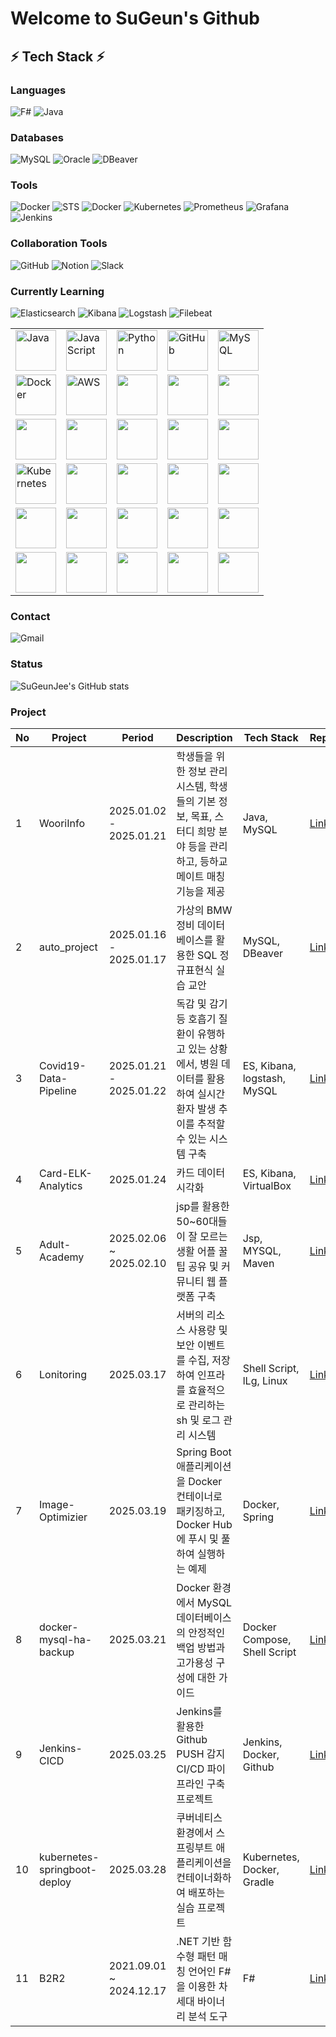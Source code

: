 # Welcome to SuGeun's Github

## ⚡ Tech Stack ⚡

### Languages
![F#](https://img.shields.io/badge/F%23-378BBA?style=for-the-badge&logo=fsharp&logoColor=white)
![Java](https://img.shields.io/badge/Java-ED8B00?style=for-the-badge&logo=openjdk&logoColor=white)

### Databases
![MySQL](https://img.shields.io/badge/MySQL-005C84?style=for-the-badge&logo=mysql&logoColor=white)
![Oracle](https://img.shields.io/badge/Oracle-F80000?style=for-the-badge&logo=oracle&logoColor=white)
![DBeaver](https://img.shields.io/badge/dbeaver-382923.svg?style=for-the-badge&logo=dbeaver&logoColor=white)

### Tools
![Docker](https://img.shields.io/badge/Docker-2CA5E0?style=for-the-badge&logo=docker&logoColor=white)
![STS](https://img.shields.io/badge/STS-6DB33F?style=for-the-badge&logo=spring&logoColor=white)
![Docker](https://img.shields.io/badge/Docker-2496ED?style=for-the-badge&logo=docker&logoColor=white)
![Kubernetes](https://img.shields.io/badge/Kubernetes-326CE5?style=for-the-badge&logo=kubernetes&logoColor=white)
![Prometheus](https://img.shields.io/badge/Prometheus-E6522C?style=for-the-badge&logo=prometheus&logoColor=white)
![Grafana](https://img.shields.io/badge/Grafana-F46800?style=for-the-badge&logo=grafana&logoColor=white)
![Jenkins](https://img.shields.io/badge/Jenkins-D24939?style=for-the-badge&logo=jenkins&logoColor=white)

### Collaboration Tools
![GitHub](https://img.shields.io/badge/GitHub-181717?style=for-the-badge&logo=github&logoColor=white)
![Notion](https://img.shields.io/badge/Notion-000000?style=for-the-badge&logo=notion&logoColor=white)
![Slack](https://img.shields.io/badge/Slack-4A154B?style=for-the-badge&logo=slack&logoColor=white)

### Currently Learning
![Elasticsearch](https://img.shields.io/badge/Elasticsearch-005571?style=for-the-badge&logo=elasticsearch&logoColor=white)
![Kibana](https://img.shields.io/badge/Kibana-005571?style=for-the-badge&logo=kibana&logoColor=white)
![Logstash](https://img.shields.io/badge/Logstash-005571?style=for-the-badge&logo=logstash&logoColor=white)
![Filebeat](https://img.shields.io/badge/Filebeat-005571?style=for-the-badge&logo=beats&logoColor=white)


<table style="border-collapse: collapse;">
  <tr>
    <td><img src="https://techstack-generator.vercel.app/java-icon.svg" alt="Java" width="65" height="65" /></td>
    <td><img src="https://techstack-generator.vercel.app/js-icon.svg" alt="JavaScript" width="65" height="65" /></td>
    <td><img src="https://techstack-generator.vercel.app/python-icon.svg" alt="Python" width="65" height="65" /></td>
    <td><img src="https://techstack-generator.vercel.app/github-icon.svg" alt="GitHub" width="65" height="65" /></td>
    <td><img src="https://techstack-generator.vercel.app/mysql-icon.svg" alt="MySQL" width="65" height="65" /></td>
  </tr>
  <tr>
    <td><img src="https://techstack-generator.vercel.app/docker-icon.svg" alt="Docker" width="65" height="65" /></td>
    <td><img src="https://techstack-generator.vercel.app/aws-icon.svg" alt="AWS" width="65" height="65" /></td>
    <td><img src="https://skillicons.dev/icons?i=elasticsearch"  width="65" height="65"/></td>
    <td><img src="https://skillicons.dev/icons?i=linux"  width="65" height="65"/></td>
    <td><img src="https://skillicons.dev/icons?i=c" width="65" height="65"/></td>
  </tr>
  <tr>
    <td><img src="https://skillicons.dev/icons?i=bash" width="65" height="65"/></td>
    <td><img src="https://skillicons.dev/icons?i=css" width="65" height="65"/></td>
    <td><img src="https://skillicons.dev/icons?i=dotnet" width="65" height="65"/></td>
    <td><img src="https://skillicons.dev/icons?i=git" width="65" height="65"/></td>
    <td><img src="https://skillicons.dev/icons?i=gitlab" width="65" height="65"/></td>
  </tr>
  <tr>
    <td><img src="https://techstack-generator.vercel.app/kubernetes-icon.svg" alt="Kubernetes" width="65" height="65" /></td>
    <td><img src="https://skillicons.dev/icons?i=prometheus" width="65" height="65"/></td>
    <td><img src="https://skillicons.dev/icons?i=grafana" width="65" height="65"/></td>
    <td><img src="https://skillicons.dev/icons?i=jenkins" width="65" height="65"/></td>
    <td><img src="https://skillicons.dev/icons?i=spring" width="65" height="65"/></td>
  </tr>
  <tr>
    <td><img src="https://skillicons.dev/icons?i=html" width="65" height="65"/></td>
    <td><img src="https://skillicons.dev/icons?i=jquery" width="65" height="65"/></td>
    <td><img src="https://skillicons.dev/icons?i=maven" width="65" height="65"/></td>
    <td><img src="https://skillicons.dev/icons?i=ocaml" width="65" height="65"/></td>
    <td><img src="https://skillicons.dev/icons?i=postman" width="65" height="65"/></td>
  </tr>
  <tr>
    <td><img src="https://skillicons.dev/icons?i=powershell" width="65" height="65"/></td>
    <td><img src="https://skillicons.dev/icons?i=stackoverflow" width="65" height="65"/></td>
    <td><img src="https://skillicons.dev/icons?i=solidity" width="65" height="65"/></td>
    <td><img src="https://skillicons.dev/icons?i=ubuntu" width="65" height="65"/></td>
    <td><img src="https://skillicons.dev/icons?i=vscode" width="65" height="65"/></td>
  </tr>
</table>

### Contact 
![Gmail](https://img.shields.io/badge/Gmail-D14836?style=for-the-badge&logo=gmail&logoColor=white)

### Status
![SuGeunJee's GitHub stats](https://github-readme-stats.vercel.app/api?username=SuGeunJee&show_icons=true&theme=radical) 


### Project
| No | Project | Period | Description | Tech Stack | Repository |
|----|---------|---------|-------------|------------|------------|
| 1 |  WooriInfo | 2025.01.02 - 2025.01.21 | 학생들을 위한 정보 관리 시스템, 학생들의 기본 정보, 목표, 스터디 희망 분야 등을 관리하고, 등하교 메이트 매칭 기능을 제공 | Java, MySQL | [Link](https://github.com/SuGeunJee/WooriInfo/tree/main) |
| 2 |  auto_project  | 2025.01.16 - 2025.01.17 | 가상의 BMW 정비 데이터베이스를 활용한 SQL 정규표현식 실습 교안 | MySQL, DBeaver | [Link](https://github.com/SuGeunJee/auto_project) |
| 3 |  Covid19-Data-Pipeline  | 2025.01.21 - 2025.01.22 | 독감 및 감기 등 호흡기 질환이 유행하고 있는 상황에서, 병원 데이터를 활용하여 실시간 환자 발생 추이를 추적할 수 있는 시스템 구축 | ES, Kibana, logstash, MySQL | [Link](https://github.com/SuGeunJee/Covid19-Data-Pipeline) |
| 4 | Card-ELK-Analytics | 2025.01.24 | 카드 데이터 시각화 | ES, Kibana, VirtualBox | [Link](https://github.com/SuGeunJee/Card-EK-Analytics) |
| 5 | Adult-Academy | 2025.02.06 ~ 2025.02.10  | jsp를 활용한 50~60대들이 잘 모르는 생활 어플 꿀팁 공유 및 커뮤니티 웹 플랫폼 구축 | Jsp, MYSQL, Maven | [Link](https://github.com/SuGeunJee/Adult-Academy) |
| 6 | Lonitoring | 2025.03.17 | 서버의 리소스 사용량 및 보안 이벤트를 수집, 저장하여 인프라를 효율적으로 관리하는 sh 및 로그 관리 시스템 | Shell Script, lLg, Linux | [Link](https://github.com/SuGeunJee/Lonitoring) |
| 7 | Image-Optimizier | 2025.03.19 | Spring Boot 애플리케이션을 Docker 컨테이너로 패키징하고, Docker Hub에 푸시 및 풀 하여 실행하는 예제 | Docker, Spring | [Link](https://github.com/SuGeunJee/Image-Optimizier) |
| 8 | docker-mysql-ha-backup | 2025.03.21 | Docker 환경에서 MySQL 데이터베이스의 안정적인 백업 방법과 고가용성 구성에 대한 가이드 | Docker Compose, Shell Script | [Link](https://github.com/SuGeunJee/docker-mysql-ha-backup) |
| 9 | Jenkins-CICD | 2025.03.25 | Jenkins를 활용한 Github PUSH 감지 CI/CD 파이프라인 구축 프로젝트 | Jenkins, Docker, Github | [Link](https://github.com/SuGeunJee/Jenkins-CICD) |
| 10 | kubernetes-springboot-deploy | 2025.03.28 | 쿠버네티스 환경에서 스프링부트 애플리케이션을 컨테이너화하여 배포하는 실습 프로젝트 | Kubernetes, Docker, Gradle | [Link](https://github.com/SuGeunJee/kubernetes-springboot-deploy) |
| 11 | B2R2 | 2021.09.01 ~ 2024.12.17 | .NET 기반 함수형 패턴 매칭 언어인 F#을 이용한 차세대 바이너리 분석 도구 | F# | [Link](https://github.com/B2R2-org/B2R2) |

